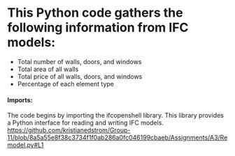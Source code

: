 # This Python code gathers the following information from IFC models:

- Total number of walls, doors, and windows
- Total area of all walls
- Total price of all walls, doors, and windows
- Percentage of each element type

#### Imports:

The code begins by importing the ifcopenshell library. This library provides a Python interface for reading and writing IFC models.
https://github.com/kristianedstrom/Group-11/blob/8a5a55e8f38c3734f1f0ab286a0fc046199cbaeb/Assignments/A3/Remodel.py#L1
